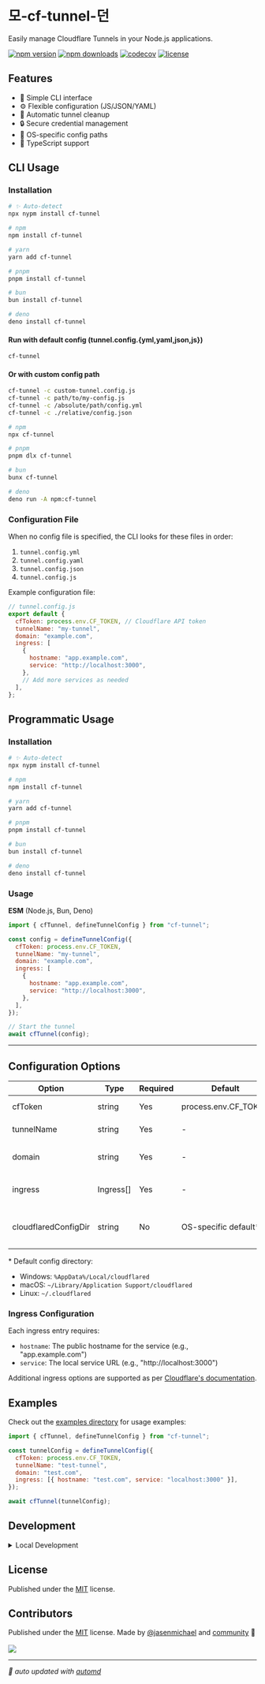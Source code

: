 # 모-cf-tunnel-던

Easily manage Cloudflare Tunnels in your Node.js applications.

<!-- automd:badges name="cf-tunnel" codecov license -->

[![npm version](https://img.shields.io/npm/v/cf-tunnel)](https://npmjs.com/package/cf-tunnel)
[![npm downloads](https://img.shields.io/npm/dm/cf-tunnel)](https://npm.chart.dev/cf-tunnel)
[![codecov](https://img.shields.io/codecov/c/gh/jasenmichael/cf-tunnel)](https://codecov.io/gh/jasenmichael/cf-tunnel)
[![license](https://img.shields.io/github/license/jasenmichael/cf-tunnel)](https://github.com/jasenmichael/cf-tunnel/blob/main/LICENSE)

<!-- /automd -->

## Features

- 🚀 Simple CLI interface
- ⚙️ Flexible configuration (JS/JSON/YAML)
- 🔄 Automatic tunnel cleanup
- 🔒 Secure credential management
- 📂 OS-specific config paths
- 📝 TypeScript support

## CLI Usage

### Installation

<!-- automd:pm-install name="cf-tunnel" global -->

```sh
# ✨ Auto-detect
npx nypm install cf-tunnel

# npm
npm install cf-tunnel

# yarn
yarn add cf-tunnel

# pnpm
pnpm install cf-tunnel

# bun
bun install cf-tunnel

# deno
deno install cf-tunnel
```

<!-- /automd -->

#### Run with default config (tunnel.config.{yml,yaml,json,js})

```sh
cf-tunnel
```

#### Or with custom config path

```sh
cf-tunnel -c custom-tunnel.config.js
cf-tunnel -c path/to/my-config.js
cf-tunnel -c /absolute/path/config.yml
cf-tunnel -c ./relative/config.json
```

<!-- automd:pm-x name="cf-tunnel" -->

```sh
# npm
npx cf-tunnel

# pnpm
pnpm dlx cf-tunnel

# bun
bunx cf-tunnel

# deno
deno run -A npm:cf-tunnel
```

<!-- /automd -->

### Configuration File

When no config file is specified, the CLI looks for these files in order:

1. `tunnel.config.yml`
2. `tunnel.config.yaml`
3. `tunnel.config.json`
4. `tunnel.config.js`

Example configuration file:

```js
// tunnel.config.js
export default {
  cfToken: process.env.CF_TOKEN, // Cloudflare API token
  tunnelName: "my-tunnel",
  domain: "example.com",
  ingress: [
    {
      hostname: "app.example.com",
      service: "http://localhost:3000",
    },
    // Add more services as needed
  ],
};
```

## Programmatic Usage

### Installation

<!-- automd:pm-install name="cf-tunnel" -->

```sh
# ✨ Auto-detect
npx nypm install cf-tunnel

# npm
npm install cf-tunnel

# yarn
yarn add cf-tunnel

# pnpm
pnpm install cf-tunnel

# bun
bun install cf-tunnel

# deno
deno install cf-tunnel
```

<!-- /automd -->

### Usage

**ESM** (Node.js, Bun, Deno)

```js
import { cfTunnel, defineTunnelConfig } from "cf-tunnel";

const config = defineTunnelConfig({
  cfToken: process.env.CF_TOKEN,
  tunnelName: "my-tunnel",
  domain: "example.com",
  ingress: [
    {
      hostname: "app.example.com",
      service: "http://localhost:3000",
    },
  ],
});

// Start the tunnel
await cfTunnel(config);
```

---

## Configuration Options

| Option               | Type      | Required | Default               | Description                          |
| -------------------- | --------- | -------- | --------------------- | ------------------------------------ |
| cfToken              | string    | Yes      | process.env.CF_TOKEN  | Cloudflare API token                 |
| tunnelName           | string    | Yes      | -                     | Name for the tunnel                  |
| domain               | string    | Yes      | -                     | Your Cloudflare domain               |
| ingress              | Ingress[] | Yes      | -                     | Array of services to expose          |
| cloudflaredConfigDir | string    | No       | OS-specific default\* | Path to cloudflared config directory |

\* Default config directory:

- Windows: `%AppData%/Local/cloudflared`
- macOS: `~/Library/Application Support/cloudflared`
- Linux: `~/.cloudflared`

### Ingress Configuration

Each ingress entry requires:

- `hostname`: The public hostname for the service (e.g., "app.example.com")
- `service`: The local service URL (e.g., "http://localhost:3000")

Additional ingress options are supported as per [Cloudflare's documentation](https://developers.cloudflare.com/cloudflare-one/connections/connect-networks/do-more-with-tunnels/local-management/configuration-file/#supported-protocols).

## Examples

Check out the [examples directory](./examples) for usage examples:

<!-- automd:file src="examples/tunnel.js" code lang="js" -->

```js [tunnel.js]
import { cfTunnel, defineTunnelConfig } from "cf-tunnel";

const tunnelConfig = defineTunnelConfig({
  cfToken: process.env.CF_TOKEN,
  tunnelName: "test-tunnel",
  domain: "test.com",
  ingress: [{ hostname: "test.com", service: "localhost:3000" }],
});

await cfTunnel(tunnelConfig);
```

<!-- /automd -->

## Development

<details>
<summary>Local Development</summary>

1. Clone this repository
2. Install latest LTS version of [Node.js](https://nodejs.org/en/)
3. Enable [Corepack](https://github.com/nodejs/corepack) using `corepack enable`
4. Install dependencies using `npm install`
5. Run interactive tests using `npm run dev`

</details>

## License

Published under the [MIT](./LICENSE) license.

## Contributors

<!-- automd:contributors author=jasenmichael license=MIT -->

Published under the [MIT](https://github.com/jasenmichael/cf-tunnel/blob/main/LICENSE) license.
Made by [@jasenmichael](https://github.com/jasenmichael) and [community](https://github.com/jasenmichael/cf-tunnel/graphs/contributors) 💛
<br><br>
<a href="https://github.com/jasenmichael/cf-tunnel/graphs/contributors">
<img src="https://contrib.rocks/image?repo=jasenmichael/cf-tunnel" />
</a>

<!-- /automd -->

<!-- automd:with-automd -->

---

_🤖 auto updated with [automd](https://automd.unjs.io)_

<!-- /automd -->
